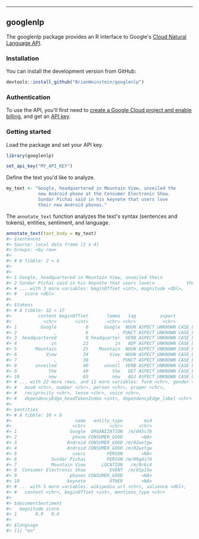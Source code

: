 
<!-- README.md is generated from README.Rmd. Please edit that file -->

------------------------------------------------------------------------

googlenlp
---------

The googlenlp package provides an R interface to Google's [Cloud Natural Language API](https://cloud.google.com/natural-language/).

### Installation

You can install the development version from GitHub:

``` r
devtools::install_github("BrianWeinstein/googlenlp")
```

### Authentication

To use the API, you'll first need to [create a Google Cloud project and enable billing](https://cloud.google.com/natural-language/docs/getting-started), and get an [API key](https://cloud.google.com/natural-language/docs/common/auth).

### Getting started

Load the package and set your API key.

``` r
library(googlenlp)

set_api_key("MY_API_KEY")
```

Define the text you'd like to analyze.

``` r
my_text <- "Google, headquartered in Mountain View, unveiled the
            new Android phone at the Consumer Electronic Show.
            Sundar Pichai said in his keynote that users love
            their new Android phones."
```

The `annotate_text` function analyzes the text's syntax (sentences and tokens), entities, sentiment, and language.

``` r
annotate_text(text_body = my_text)
#> $sentences
#> Source: local data frame [2 x 4]
#> Groups: <by row>
#> 
#> # A tibble: 2 × 4
#>                                                                        content
#>                                                                          <chr>
#> 1 Google, headquartered in Mountain View, unveiled the\n            new Androi
#> 2 Sundar Pichai said in his keynote that users love\n            their new And
#> # ... with 3 more variables: beginOffset <int>, magnitude <dbl>,
#> #   score <dbl>
#> 
#> $tokens
#> # A tibble: 32 × 17
#>          content beginOffset       lemma   tag         aspect         case
#>            <chr>       <int>       <chr> <chr>          <chr>        <chr>
#> 1         Google           0      Google  NOUN ASPECT_UNKNOWN CASE_UNKNOWN
#> 2              ,           6           , PUNCT ASPECT_UNKNOWN CASE_UNKNOWN
#> 3  headquartered           8 headquarter  VERB ASPECT_UNKNOWN CASE_UNKNOWN
#> 4             in          22          in   ADP ASPECT_UNKNOWN CASE_UNKNOWN
#> 5       Mountain          25    Mountain  NOUN ASPECT_UNKNOWN CASE_UNKNOWN
#> 6           View          34        View  NOUN ASPECT_UNKNOWN CASE_UNKNOWN
#> 7              ,          38           , PUNCT ASPECT_UNKNOWN CASE_UNKNOWN
#> 8       unveiled          40      unveil  VERB ASPECT_UNKNOWN CASE_UNKNOWN
#> 9            the          49         the   DET ASPECT_UNKNOWN CASE_UNKNOWN
#> 10           new          65         new   ADJ ASPECT_UNKNOWN CASE_UNKNOWN
#> # ... with 22 more rows, and 11 more variables: form <chr>, gender <chr>,
#> #   mood <chr>, number <chr>, person <chr>, proper <chr>,
#> #   reciprocity <chr>, tense <chr>, voice <chr>,
#> #   dependencyEdge_headTokenIndex <int>, dependencyEdge_label <chr>
#> 
#> $entities
#> # A tibble: 10 × 8
#>                        name   entity_type        mid
#>                       <chr>         <chr>      <chr>
#> 1                    Google  ORGANIZATION  /m/045c7b
#> 2                     phone CONSUMER_GOOD       <NA>
#> 3                   Android CONSUMER_GOOD /m/02wxtgw
#> 4                   Android CONSUMER_GOOD /m/02wxtgw
#> 5                     users        PERSON       <NA>
#> 6             Sundar Pichai        PERSON /m/09gds74
#> 7             Mountain View      LOCATION   /m/0r6c4
#> 8  Consumer Electronic Show         EVENT  /m/01p15w
#> 9                    phones CONSUMER_GOOD       <NA>
#> 10                  keynote         OTHER       <NA>
#> # ... with 5 more variables: wikipedia_url <chr>, salience <dbl>,
#> #   content <chr>, beginOffset <int>, mentions_type <chr>
#> 
#> $documentSentiment
#>   magnitude score
#> 1       0.9   0.4
#> 
#> $language
#> [1] "en"
```
